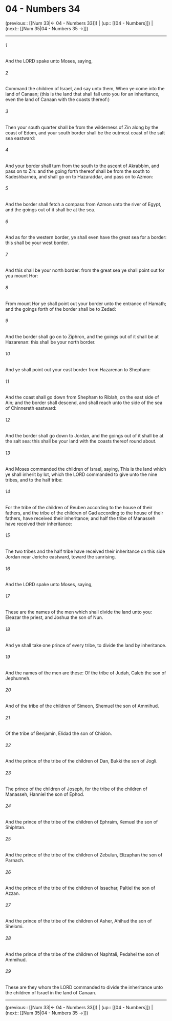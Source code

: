 # 04 - Numbers 34

(previous:: [[Num 33|← 04 - Numbers 33]]) | (up:: [[04 - Numbers]]) | (next:: [[Num 35|04 - Numbers 35 →]])

***


###### 1 
And the LORD spake unto Moses, saying, 

###### 2 
Command the children of Israel, and say unto them, When ye come into the land of Canaan; (this is the land that shall fall unto you for an inheritance, even the land of Canaan with the coasts thereof:) 

###### 3 
Then your south quarter shall be from the wilderness of Zin along by the coast of Edom, and your south border shall be the outmost coast of the salt sea eastward: 

###### 4 
And your border shall turn from the south to the ascent of Akrabbim, and pass on to Zin: and the going forth thereof shall be from the south to Kadeshbarnea, and shall go on to Hazaraddar, and pass on to Azmon: 

###### 5 
And the border shall fetch a compass from Azmon unto the river of Egypt, and the goings out of it shall be at the sea. 

###### 6 
And as for the western border, ye shall even have the great sea for a border: this shall be your west border. 

###### 7 
And this shall be your north border: from the great sea ye shall point out for you mount Hor: 

###### 8 
From mount Hor ye shall point out your border unto the entrance of Hamath; and the goings forth of the border shall be to Zedad: 

###### 9 
And the border shall go on to Ziphron, and the goings out of it shall be at Hazarenan: this shall be your north border. 

###### 10 
And ye shall point out your east border from Hazarenan to Shepham: 

###### 11 
And the coast shall go down from Shepham to Riblah, on the east side of Ain; and the border shall descend, and shall reach unto the side of the sea of Chinnereth eastward: 

###### 12 
And the border shall go down to Jordan, and the goings out of it shall be at the salt sea: this shall be your land with the coasts thereof round about. 

###### 13 
And Moses commanded the children of Israel, saying, This is the land which ye shall inherit by lot, which the LORD commanded to give unto the nine tribes, and to the half tribe: 

###### 14 
For the tribe of the children of Reuben according to the house of their fathers, and the tribe of the children of Gad according to the house of their fathers, have received their inheritance; and half the tribe of Manasseh have received their inheritance: 

###### 15 
The two tribes and the half tribe have received their inheritance on this side Jordan near Jericho eastward, toward the sunrising. 

###### 16 
And the LORD spake unto Moses, saying, 

###### 17 
These are the names of the men which shall divide the land unto you: Eleazar the priest, and Joshua the son of Nun. 

###### 18 
And ye shall take one prince of every tribe, to divide the land by inheritance. 

###### 19 
And the names of the men are these: Of the tribe of Judah, Caleb the son of Jephunneh. 

###### 20 
And of the tribe of the children of Simeon, Shemuel the son of Ammihud. 

###### 21 
Of the tribe of Benjamin, Elidad the son of Chislon. 

###### 22 
And the prince of the tribe of the children of Dan, Bukki the son of Jogli. 

###### 23 
The prince of the children of Joseph, for the tribe of the children of Manasseh, Hanniel the son of Ephod. 

###### 24 
And the prince of the tribe of the children of Ephraim, Kemuel the son of Shiphtan. 

###### 25 
And the prince of the tribe of the children of Zebulun, Elizaphan the son of Parnach. 

###### 26 
And the prince of the tribe of the children of Issachar, Paltiel the son of Azzan. 

###### 27 
And the prince of the tribe of the children of Asher, Ahihud the son of Shelomi. 

###### 28 
And the prince of the tribe of the children of Naphtali, Pedahel the son of Ammihud. 

###### 29 
These are they whom the LORD commanded to divide the inheritance unto the children of Israel in the land of Canaan.

***

(previous:: [[Num 33|← 04 - Numbers 33]]) | (up:: [[04 - Numbers]]) | (next:: [[Num 35|04 - Numbers 35 →]])
